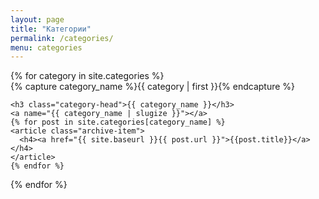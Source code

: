 ```yaml
---
layout: page
title: "Категории"
permalink: /categories/
menu: categories
---
```

<!-- <ul>
{% for post in site.posts %}
  <li><a href="{{ post.url | relative_url}}">{{ post.categories | first}}</a></li>
{% endfor %}
</ul> -->

<div id="archives">
{% for category in site.categories %}
  <div class="archive-group">
    {% capture category_name %}{{ category | first }}{% endcapture %}
    <div id="#{{ category_name | slugize }}"></div>
    <p></p>

    <h3 class="category-head">{{ category_name }}</h3>
    <a name="{{ category_name | slugize }}"></a>
    {% for post in site.categories[category_name] %}
    <article class="archive-item">
      <h4><a href="{{ site.baseurl }}{{ post.url }}">{{post.title}}</a></h4>
    </article>
    {% endfor %}
  
  </div>
{% endfor %}
</div>